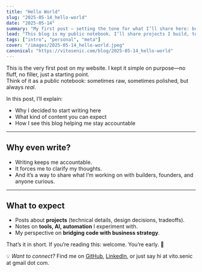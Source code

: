 ```yaml
---
title: "Hello World"
slug: "2025-05-14_hello-world"
date: "2025-05-14"
summary: "My first post — setting the tone for what I’ll share here: building, learning, and documenting the journey."
lead: "This blog is my public notebook. I’ll share projects I build, tools I try, and what I learn—short posts, practical insights, minimal fluff."
tags: ["intro", "personal", "meta"]
cover: "/images/2025-05-14_hello-world.jpeg"
canonical: "https://vitosenic.com/blog/2025-05-14_hello-world"
---
```


This is the very first post on my website. I kept it simple on purpose—no fluff, no filler, just a starting point.  
Think of it as a public notebook: sometimes raw, sometimes polished, but always *real*.  

In this post, I’ll explain:  
- Why I decided to start writing here  
- What kind of content you can expect  
- How I see this blog helping me stay accountable  

---

## Why even write?
- Writing keeps me accountable.  
- It forces me to clarify my thoughts.  
- And it’s a way to share what I’m working on with builders, founders, and anyone curious.  

---

## What to expect
- Posts about **projects** (technical details, design decisions, tradeoffs).  
- Notes on **tools, AI, automation** I experiment with.  
- My perspective on **bridging code with business strategy**.  

That’s it in short.
If you’re reading this: welcome. You’re early. 🚀  

💡 *Want to connect?* Find me on [GitHub](https://github.com/pegi4), [LinkedIn](https://linkedin.com/in/vitosenic), or just say hi at vito.senic at gmail dot com.
